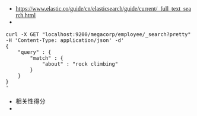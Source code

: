 <font face="SimSun" size=3>

- https://www.elastic.co/guide/cn/elasticsearch/guide/current/_full_text_search.html
- 

~~~
curl -X GET "localhost:9200/megacorp/employee/_search?pretty" -H 'Content-Type: application/json' -d'
{
    "query" : {
        "match" : {
            "about" : "rock climbing"
        }
    }
}
'
~~~

- 相关性得分
- 


</font>